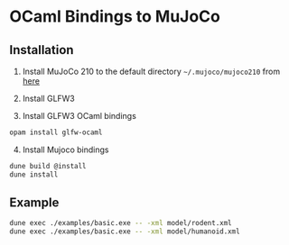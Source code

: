 # OCaml Bindings to MuJoCo

## Installation

1. Install MuJoCo 210 to the default directory `~/.mujoco/mujoco210` from [here](https://mujoco.org/download)

2. Install GLFW3 

3. Install GLFW3 OCaml bindings
```sh
opam install glfw-ocaml
```

4. Install Mujoco bindings
```sh
dune build @install
dune install
```

## Example
```sh
dune exec ./examples/basic.exe -- -xml model/rodent.xml 
dune exec ./examples/basic.exe -- -xml model/humanoid.xml 
```
